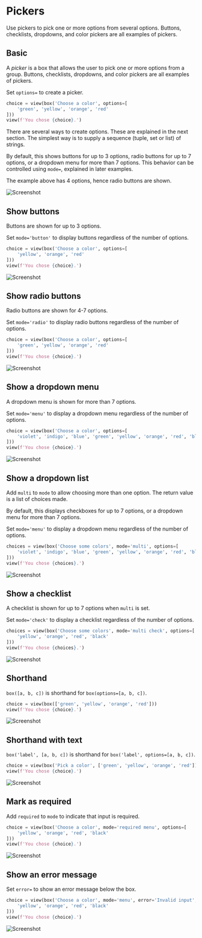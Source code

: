 # Pickers

Use pickers to pick one or more options from several options.
Buttons, checklists, dropdowns, and color pickers are all examples of pickers.

## Basic

A *picker* is a box that allows the user to pick one or more options from a group.
Buttons, checklists, dropdowns, and color pickers are all examples of pickers.

Set `options=` to create a picker.


```py
choice = view(box('Choose a color', options=[
    'green', 'yellow', 'orange', 'red'
]))
view(f'You chose {choice}.')
```


There are several ways to create options. These are explained in the next section. The simplest way is to supply a
sequence (tuple, set or list) of strings.

By default, this shows buttons for up to 3 options, radio buttons for up to 7 options,
or a dropdown menu for more than 7 options.
This behavior can be controlled using `mode=`, explained in later examples.

The example above has 4 options, hence radio buttons are shown.


![Screenshot](assets/screenshots/picker_basic.png)


## Show buttons

Buttons are shown for up to 3 options.

Set `mode='button'` to display buttons regardless of the number of options.


```py
choice = view(box('Choose a color', options=[
    'yellow', 'orange', 'red'
]))
view(f'You chose {choice}.')
```


![Screenshot](assets/screenshots/picker_buttons.png)


## Show radio buttons

Radio buttons are shown for 4-7 options.

Set `mode='radio'` to display radio buttons regardless of the number of options.


```py
choice = view(box('Choose a color', options=[
    'green', 'yellow', 'orange', 'red'
]))
view(f'You chose {choice}.')
```


![Screenshot](assets/screenshots/picker_radio.png)


## Show a dropdown menu

A dropdown menu is shown for more than 7 options.

Set `mode='menu'` to display a dropdown menu regardless of the number of options.


```py
choice = view(box('Choose a color', options=[
    'violet', 'indigo', 'blue', 'green', 'yellow', 'orange', 'red', 'black'
]))
view(f'You chose {choice}.')
```


![Screenshot](assets/screenshots/picker_dropdown.png)


## Show a dropdown list

Add `multi` to `mode` to allow choosing more than one option. The return value is a list of choices made.

By default, this displays checkboxes for up to 7 options, or a dropdown menu for more than 7 options.

Set `mode='menu'` to display a dropdown menu regardless of the number of options.


```py
choices = view(box('Choose some colors', mode='multi', options=[
    'violet', 'indigo', 'blue', 'green', 'yellow', 'orange', 'red', 'black'
]))
view(f'You chose {choices}.')
```


![Screenshot](assets/screenshots/picker_multiple_dropdown.png)


## Show a checklist

A checklist is shown for up to 7 options when `multi` is set.

Set `mode='check'` to display a checklist regardless of the number of options.


```py
choices = view(box('Choose some colors', mode='multi check', options=[
    'yellow', 'orange', 'red', 'black'
]))
view(f'You chose {choices}.')
```


![Screenshot](assets/screenshots/picker_checklist.png)


## Shorthand

`box([a, b, c])` is shorthand for `box(options=[a, b, c])`.


```py
choice = view(box(['green', 'yellow', 'orange', 'red']))
view(f'You chose {choice}.')
```


![Screenshot](assets/screenshots/picker_shorthand.png)


## Shorthand with text

`box('label', [a, b, c])` is shorthand for `box('label', options=[a, b, c])`.


```py
choice = view(box('Pick a color', ['green', 'yellow', 'orange', 'red']))
view(f'You chose {choice}.')
```


![Screenshot](assets/screenshots/picker_shorthand_label.png)


## Mark as required

Add `required` to `mode` to indicate that input is required.


```py
choice = view(box('Choose a color', mode='required menu', options=[
    'yellow', 'orange', 'red', 'black'
]))
view(f'You chose {choice}.')
```


![Screenshot](assets/screenshots/picker_dropdown_required.png)


## Show an error message

Set `error=` to show an error message below the box.


```py
choice = view(box('Choose a color', mode='menu', error='Invalid input', options=[
    'yellow', 'orange', 'red', 'black'
]))
view(f'You chose {choice}.')
```


![Screenshot](assets/screenshots/picker_dropdown_error.png)

